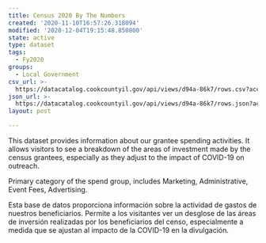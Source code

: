 ```yaml
---
title: Census 2020 By The Numbers
created: '2020-11-10T16:57:26.318094'
modified: '2020-12-04T19:15:48.850800'
state: active
type: dataset
tags:
  - Fy2020
groups:
  - Local Government
csv_url: >-
  https://datacatalog.cookcountyil.gov/api/views/d94a-86k7/rows.csv?accessType=DOWNLOAD
json_url: >-
  https://datacatalog.cookcountyil.gov/api/views/d94a-86k7/rows.json?accessType=DOWNLOAD
layout: post

---
```

This dataset provides information about our grantee spending activities. It allows visitors to see a breakdown of the areas of investment made by the census grantees, especially as they adjust to the impact of COVID-19 on outreach.

Primary category of the spend group, includes Marketing, Administrative, Event Fees, Advertising.

Esta base de datos proporciona información sobre la actividad de gastos de nuestros beneficiarios. Permite a los visitantes ver un desglose de las áreas de inversión realizadas por los beneficiarios del censo, especialmente a medida que se ajustan al impacto de la COVID-19 en la divulgación.
